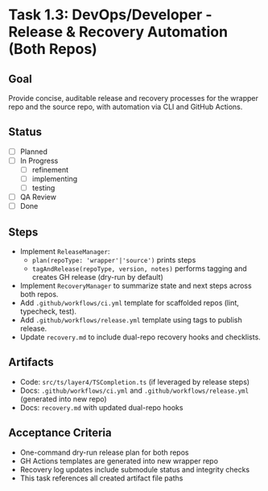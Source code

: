 # Task 1.3: DevOps/Developer - Release & Recovery Automation (Both Repos)

## Goal
Provide concise, auditable release and recovery processes for the wrapper repo and the source repo, with automation via CLI and GitHub Actions.

## Status
- [ ] Planned
- [ ] In Progress
  - [ ] refinement
  - [ ] implementing
  - [ ] testing
- [ ] QA Review
- [ ] Done

## Steps
- Implement `ReleaseManager`:
  - `plan(repoType: 'wrapper'|'source')` prints steps
  - `tagAndRelease(repoType, version, notes)` performs tagging and creates GH release (dry-run by default)
- Implement `RecoveryManager` to summarize state and next steps across both repos.
- Add `.github/workflows/ci.yml` template for scaffolded repos (lint, typecheck, test).
- Add `.github/workflows/release.yml` template using tags to publish release.
- Update `recovery.md` to include dual-repo recovery hooks and checklists.

## Artifacts
- Code: `src/ts/layer4/TSCompletion.ts` (if leveraged by release steps)
- Docs: `.github/workflows/ci.yml` and `.github/workflows/release.yml` (generated into new repo)
- Docs: `recovery.md` with updated dual-repo hooks

## Acceptance Criteria
- One-command dry-run release plan for both repos
- GH Actions templates are generated into new wrapper repo
- Recovery log updates include submodule status and integrity checks
- This task references all created artifact file paths